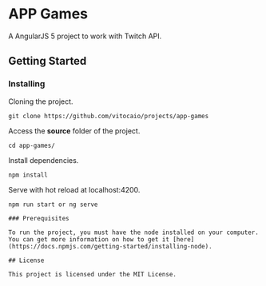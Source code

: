 # APP Games

A AngularJS 5 project to work with Twitch API.

## Getting Started

### Installing

Cloning the project.
```
git clone https://github.com/vitocaio/projects/app-games
```

Access the **source** folder of the project.
```
cd app-games/
```

Install dependencies.
```
npm install
```

Serve with hot reload at localhost:4200.
```
npm run start or ng serve

### Prerequisites

To run the project, you must have the node installed on your computer.
You can get more information on how to get it [here](https://docs.npmjs.com/getting-started/installing-node).

## License

This project is licensed under the MIT License.